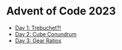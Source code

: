# Advent of Code 2023

- [Day 1: Trebuchet?!](src/bin/01_trebuchet.rs)
- [Day 2: Cube Conundrum](src/bin/02_cube_conundrum.rs)
- [Day 3: Gear Ratios](src/bin/03_gear_ratios.rs)
